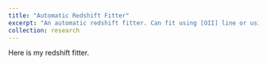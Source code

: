 ```yaml
---
title: "Automatic Redshift Fitter"
excerpt: "An automatic redshift fitter. Can fit using [OII] line or using template cross-correlation.<br/><img src='/images/500x300.png'>"
collection: research
---
```


Here is my redshift fitter.





